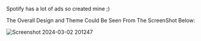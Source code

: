 Spotify has a lot of ads so created mine ;) 

The Overall Design and Theme Could Be Seen From The ScreenShot Below:

![Screenshot 2024-03-02 201247](https://github.com/HdS2005/Spotify_Clone/assets/144425351/19bc35b8-05a6-446c-8da7-bb2d6fa52b09)


